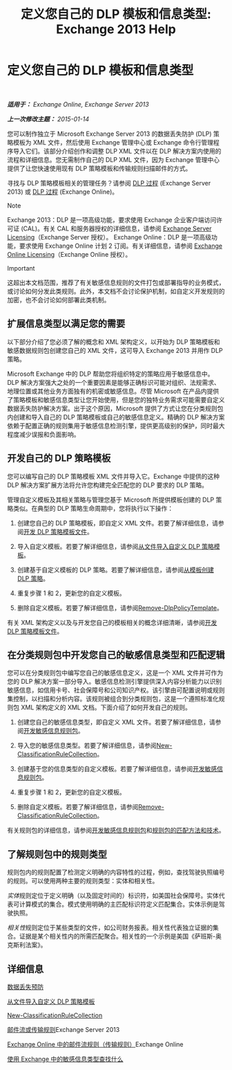 ﻿---
title: '定义您自己的 DLP 模板和信息类型: Exchange 2013 Help'
TOCTitle: 定义您自己的 DLP 模板和信息类型
ms:assetid: f4622dba-3347-4758-b4a2-f01b043c908c
ms:mtpsurl: https://technet.microsoft.com/zh-cn/library/JJ674310(v=EXCHG.150)
ms:contentKeyID: 50491936
ms.date: 01/11/2018
mtps_version: v=EXCHG.150
ms.translationtype: HT
---

# 定义您自己的 DLP 模板和信息类型

 

_**适用于：** Exchange Online, Exchange Server 2013_

_**上一次修改主题：** 2015-01-14_

您可以制作独立于 Microsoft Exchange Server 2013 的数据丢失防护 (DLP) 策略模板为 XML 文件，然后使用 Exchange 管理中心或 Exchange 命令行管理程序导入它们。该部分介绍创作和调整 DLP XML 文件以在 DLP 解决方案内使用的流程和详细信息。您无需制作自己的 DLP XML 文件，因为 Exchange 管理中心提供了让您快速使用现有 DLP 策略模板和传输规则扫描邮件的方式。

寻找与 DLP 策略模板相关的管理任务？请参阅 [DLP 过程](dlp-procedures-exchange-2013-help.md) (Exchange Server 2013) 或 [DLP 过程](https://technet.microsoft.com/zh-cn/library/jj938003\(v=exchg.150\)) (Exchange Online)。

> [!NOTE]
> Exchange 2013：DLP 是一项高级功能，要求使用 Exchange 企业客户端访问许可证 (CAL)。有关 CAL 和服务器授权的详细信息，请参阅 <a href="https://go.microsoft.com/fwlink/p/?linkid=237292">Exchange Server Licensing</a>（Exchange Server 授权）。
> Exchange Online：DLP 是一项高级功能，要求使用 Exchange Online 计划 2 订阅。有关详细信息，请参阅 <a href="https://go.microsoft.com/fwlink/p/?linkid=286154">Exchange Online Licensing</a>（Exchange Online 授权）。


> [!important]
> 这超出本文档范围，推荐了有关敏感信息规则的文件打包或部署指导的业务模式，或讨论如何分发此类规则。此外，本文档不会讨论保护机制，如自定义开发规则的加密，也不会讨论如何部署此类机制。


## 扩展信息类型以满足您的需要

以下部分介绍了您必须了解的概念和 XML 架构定义，以开始为 DLP 策略模板和敏感数据规则包创建您自己的 XML 文件，这可导入 Exchange 2013 并用作 DLP 策略。

Microsoft Exchange 中的 DLP 帮助您将组织特定的策略应用于敏感信息中。DLP 解决方案强大之处的一个重要因素是能够正确标识可能对组织、法规需求、地理位置或其他业务方面独有的机密或敏感信息。尽管 Microsoft 在产品内提供了策略模板和敏感信息类型让您开始使用，但是您的独特业务需求可能需要自定义数据丢失防护解决方案。出于这个原因，Microsoft 提供了方式让您在分类规则包内创建和导入自己的 DLP 策略模板或自己的敏感信息定义。精确的 DLP 解决方案依赖于配置正确的规则集用于敏感信息检测引擎，提供更高级别的保护，同时最大程度减少误报和负面影响。

## 开发自己的 DLP 策略模板

您可以编写自己的 DLP 策略模板 XML 文件并导入它。Exchange 中提供的这种 DLP 解决方案扩展方法将允许您构建完全匹配您的 DLP 要求的 DLP 策略。

管理自定义模板及其相关策略与管理您基于 Microsoft 所提供模板创建的 DLP 策略类似。在典型的 DLP 策略生命周期中，您将执行以下操作：

1.  创建您自己的 DLP 策略模板，即自定义 XML 文件。若要了解详细信息，请参阅[开发 DLP 策略模板文件](xml-rule-schema-and-rule-structure-guide-for-dlp-policy-files.md)。

2.  导入自定义模板。若要了解详细信息，请参阅[从文件导入自定义 DLP 策略模板](import-a-custom-dlp-policy-template-from-a-file-exchange-2013-help.md)。

3.  创建基于自定义模板的 DLP 策略。若要了解详细信息，请参阅[从模板创建 DLP 策略](how-to-new-dlp-data-loss-prevention-policy-template.md)。

4.  重复步骤 1 和 2，更新您的自定义模板。

5.  删除自定义模板。若要了解详细信息，请参阅[Remove-DlpPolicyTemplate](https://technet.microsoft.com/zh-cn/library/jj215739\(v=exchg.150\))。

有关 XML 架构定义以及与开发您自己的模板相关的概念详细清晰，请参阅[开发 DLP 策略模板文件](xml-rule-schema-and-rule-structure-guide-for-dlp-policy-files.md)。

## 在分类规则包中开发您自己的敏感信息类型和匹配逻辑

您可以在分类规则包中编写您自己的敏感信息定义，这是一个 XML 文件并可作为您的 DLP 解决方案一部分导入。敏感信息检测引擎提供深入内容分析能力以识别敏感信息，如信用卡号、社会保障号和公司知识产权。该引擎由可配置说明或规则集控制，以扫描和分析内容。该规则被组合到分类规则包，这是一个遵照标准化规则包 XML 架构定义的 XML 文档。下面介绍了如何开发自己的规则。

1.  创建您自己的敏感信息类型，即自定义 XML 文件。若要了解详细信息，请参阅[开发敏感信息规则包](technical-description-of-xml-schema-for-dlp-rule-packages.md)。

2.  导入您的敏感信息类型。若要了解详细信息，请参阅[New-ClassificationRuleCollection](https://technet.microsoft.com/zh-cn/library/jj218619\(v=exchg.150\))。

3.  创建基于您的信息类型的自定义模板。若要了解详细信息，请参阅[开发敏感信息规则包](technical-description-of-xml-schema-for-dlp-rule-packages.md)。

4.  重复步骤 1 和 2，更新您的自定义模板。

5.  删除自定义模板。若要了解详细信息，请参阅[Remove-ClassificationRuleCollection](https://technet.microsoft.com/zh-cn/library/jj218670\(v=exchg.150\))。

有关规则包的详细信息，请参阅[开发敏感信息规则包](technical-description-of-xml-schema-for-dlp-rule-packages.md)和[规则包的匹配方法和技术](technical-description-of-xsd-rule-matching-for-dlp-rule-packages.md)。

## 了解规则包中的规则类型

规则包内的规则配置了检测定义明确的内容特性的过程，例如，查找驾驶执照编号的规则。可以使用两种主要的规则类型：实体和相关性。

*实体*规则定位于定义明确（以及固定时间的）标识符，如美国社会保障号。实体代表可计算模式的集合。模式使用明确的主匹配标识符定义匹配集合。实体示例是驾驶执照。

*相关性*规则定位于某些类型的文件，如公司财务报表。相关性代表独立证据的集合。证据是某个相关性内的所需匹配聚合。相关性的一个示例是美国《萨班斯-奥克斯利法案》。

## 详细信息

[数据丢失预防](technical-overview-of-dlp-data-loss-prevention-in-exchange.md)

[从文件导入自定义 DLP 策略模板](import-a-custom-dlp-policy-template-from-a-file-exchange-2013-help.md)

[New-ClassificationRuleCollection](https://technet.microsoft.com/zh-cn/library/jj218619\(v=exchg.150\))

[邮件流或传输规则](mail-flow-rules-transport-rules-in-exchange-2013-exchange-2013-help.md)Exchange Server 2013

[Exchange Online 中的邮件流规则（传输规则）](https://technet.microsoft.com/zh-cn/library/jj919238\(v=exchg.150\))Exchange Online

[使用 Exchange 中的敏感信息类型查找什么](what-the-sensitive-information-types-in-exchange-look-for-exchange-online-help.md)

